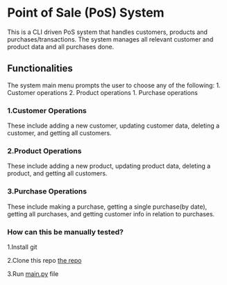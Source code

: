 # Point of Sale (PoS) System

This is a CLI driven  PoS system that handles customers, products and purchases/transactions.
The system manages all relevant customer and product data and all purchases done.

## Functionalities
The system main menu prompts the user to choose any of the following:
    1. Customer operations
    2. Product operations
    1. Purchase operations

### 1.Customer Operations
These include adding a new customer, updating customer data, deleting a customer, and getting all customers.

### 2.Product Operations
These include adding a new product, updating product data, deleting a product, and getting all customers.

### 3.Purchase Operations
These include making a purchase, getting a single purchase(by date), getting all purchases, and getting customer info in relation to purchases.

### How can this be manually tested?
1.Install git

2.Clone this repo
    [the repo](https://github.com/EuniceKiingati/POS.git)

3.Run [main.py](https://github.com/EuniceKiingati/POS/commit/aefaa8b84700e80f48d2e89f54eacd0ccd18be0d) file

